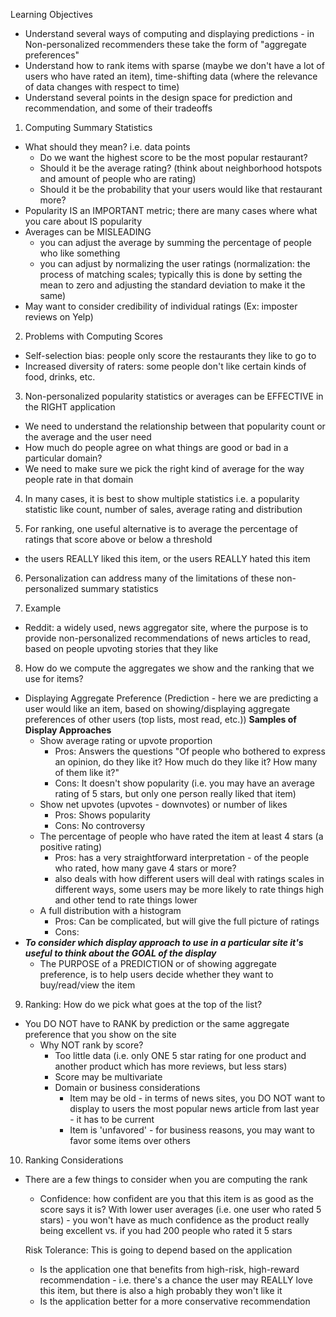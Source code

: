 <!-- Summary Statistics: Non-Personalized Recommender Technique -->

Learning Objectives
  - Understand several ways of computing and displaying predictions - in Non-personalized recommenders these take the form of "aggregate preferences"
  - Understand how to rank items with sparse (maybe we don't have a lot of users who have rated an item), time-shifting data (where the relevance of data changes with respect to time)
  - Understand several points in the design space for prediction and recommendation, and some of their tradeoffs 


1. Computing Summary Statistics 
  - What should they mean? i.e. data points
    - Do we want the highest score to be the most popular restaurant?
    - Should it be the average rating? (think about neighborhood hotspots and amount of people who are rating)
    - Should it be the probability that your users would like that restaurant more? 
  - Popularity IS an IMPORTANT metric; there are many cases where what you care about IS popularity 
  - Averages can be MISLEADING 
    - you can adjust the average by summing the percentage of people who like something 
    - you can adjust by normalizing the user ratings (normalization: the process of matching scales; typically this is done by setting the mean to zero and adjusting the standard deviation to make it the same)
  - May want to consider credibility of individual ratings (Ex: imposter reviews on Yelp)

2. Problems with Computing Scores 
  - Self-selection bias: people only score the restaurants they like to go to 
  - Increased diversity of raters: some people don't like certain kinds of food, drinks, etc. 
  
3. Non-personalized popularity statistics or averages can be EFFECTIVE in the RIGHT application
  - We need to understand the relationship between that popularity count or the average and the user need 
  - How much do people agree on what things are good or bad in a particular domain?
  - We need to make sure we pick the right kind of average for the way people rate in that domain 

4. In many cases, it is best to show multiple statistics i.e. a popularity statistic like count, number of sales, average rating and distribution 

5. For ranking, one useful alternative is to average the percentage of ratings that score above or below a threshold
  - the users REALLY liked this item, or the users REALLY hated this item 
  
6. Personalization can address many of the limitations of these non-personalized summary statistics 
    
7. Example
  - Reddit: a widely used, news aggregator site, where the purpose is to provide non-personalized recommendations of news articles to read, based on people upvoting stories that they like 

8. How do we compute the aggregates we show and the ranking that we use for items? 
  - Displaying Aggregate Preference (Prediction - here we are predicting a user would like an item, based on showing/displaying aggregate preferences of other users (top lists, most read, etc.))
    **Samples of Display Approaches**
      - Show average rating or upvote proportion
        - Pros: Answers the questions "Of people who bothered to express an opinion, do they like it? How much do they like it? How many of them like it?"
        - Cons: It doesn't show popularity (i.e. you may have an average rating of 5 stars, but only one person really liked that item) 
      - Show net upvotes (upvotes - downvotes) or number of likes
        - Pros: Shows popularity
        - Cons: No controversy
      - The percentage of people who have rated the item at least 4 stars (a positive rating)
        - Pros: has a very straightforward interpretation - of the people who rated, how many gave 4 stars or more? 
        - also deals with how different users will deal with ratings scales in different ways, some users may be more likely to rate things high and other tend to rate things lower 
      - A full distribution with a histogram 
        - Pros: Can be complicated, but will give the full picture of ratings 
        - Cons: 
  - ***To consider which display approach to use in a particular site it's useful to think about the GOAL of the display***
    - The PURPOSE of a PREDICTION or of showing aggregate preference, is to help users decide whether they want to buy/read/view the item 
    
9. Ranking: How do we pick what goes at the top of the list?
  - You DO NOT have to RANK by prediction or the same aggregate preference that you show on the site
    - Why NOT rank by score?
      - Too little data (i.e. only ONE 5 star rating for one product and another product which has more reviews, but less stars)
      - Score may be multivariate 
      - Domain or business considerations
        - Item may be old - in terms of news sites, you DO NOT want to display to users the most popular news article from last year - it has to be current  
        - Item is 'unfavored' - for business reasons, you may want to favor some items over others 
  
10. Ranking Considerations 
  - There are a few things to consider when you are computing the rank 
    - Confidence: how confident are you that this item is as good as the score says it is? With lower user averages (i.e. one user who rated 5 stars) - you won't have as much confidence as the product really being excellent vs. if you had 200 people who rated it 5 stars 
  
    Risk Tolerance: This is going to depend based on the application
      - Is the application one that benefits from high-risk, high-reward recommendation - i.e. there's a chance the user may REALLY love this item, but there is also a high probably they won't like it 
      - Is the application better for a more conservative recommendation 
        
        
        
        
        
        
        
        
        
        
        
        
        
        
        
        
        
        
        
        
        
        
        
        
        
        
        
        
        
    
    
    
    
    
    
    
    
    
    
    
    
    
    
    
    
    
    
    
    
    
    
    
    
